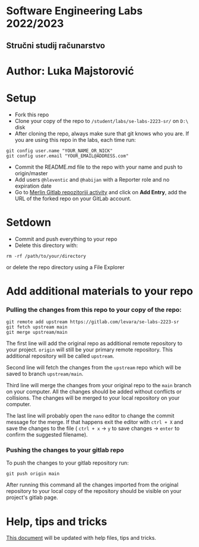 # Software Engineering Labs 2022/2023

## Stručni studij računarstvo

# Author: Luka Majstorović

# Setup

- Fork this repo
- Clone your copy of the repo to `/student/labs/se-labs-2223-sr/` on `D:\` disk
- After cloning the repo, always make sure that git knows who you are.
  If you are using this repo in the labs, each time run:

```
git config user.name "YOUR_NAME_OR_NICK"
git config user.email "YOUR_EMAIL@ADDRESS.com"
```

- Commit the README.md file to the repo with your name and push to
  origin/master
- Add users `@hleventic` and `@habijan` with a Reporter role and no expiration date
- Go to [Merlin Gitlab repozitoriji activity](https://moodle.srce.hr/2021-2022/mod/data/view.php?id=2152891) and
  click on **Add Entry**, add the URL of the forked repo on your GitLab
  account.

# Setdown

- Commit and push everything to your repo
- Delete this directory with:

```
rm -rf /path/to/your/directory
```

or delete the repo directory using a File Explorer

# Add additional materials to your repo

### Pulling the changes from this repo to your copy of the repo:

```
git remote add upstream https://gitlab.com/levara/se-labs-2223-sr
git fetch upstream main
git merge upstream/main
```

The first line will add the original repo as additional remote repository to your project.
`origin` will still be your primary remote repository. This additional repository
will be called `upstream`.

Second line will fetch the changes from the `upstream` repo which will be saved to
branch `upstream/main`.

Third line will merge the changes from your original repo to the `main` branch on
your computer. All the changes should be added without conflicts or collisions.
The changes will be merged to your local repository on your computer.

The last line will probably open the `nano` editor to change the commit message for
the merge. If that happens exit the editor with `ctrl + X` and save the changes to the
file ( `ctrl + x` -> `y` to save changes -> `enter` to confirm the suggested filename).

### Pushing the changes to your gitlab repo

To push the changes to your gitlab repository run:

```
git push origin main
```

After running this command all the changes imported from the original repository to
your local copy of the repository should be visible on your project's gitlab page.

# Help, tips and tricks

[This document](help/README.md) will be updated with help files, tips and tricks.

